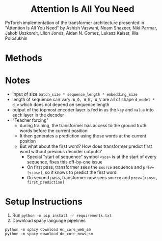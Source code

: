 <h1 align="center">Attention Is All You Need</h1>
PyTorch implementation of the transformer architecture presented in "Attention Is All You Need" 
by Ashish Vaswani, Noam Shazeer, Niki Parmar, Jakob Uszkoreit, Llion Jones, Aidan N. Gomez, 
Lukasz Kaiser, Illia Polosukhin


# Methods


# Notes
- Input of size `batch_size * sequence_length * embedding_size`
- length of sequence can vary: `W_Q, W_K, W_V` are all of shape `d_model * d_v` which does not depend on sequence length
- output of the topmost encoder layer is fed in as the `key` and `value` into each layer in the decoder
- "Teacher forcing"
  - during training, the transformer has access to the ground truth words before the current position
  - It then generates a prediction using those words at the current position
  - But what about the first word? How does transformer predict first word without previous decoder outputs?
    - Special "start of sequence" symbol `<sos>` is at the start of every sequence, fixes this off-by-one issue
    - On first pass, transformer sees the `source` sequence and `prev=[<sos>]`, so it knows to predict the first word
    - On second pass, transformer now sees `source` and `prev=[<sos>, first_prediction]`


# Setup Instructions
1. Run `python -m pip install -r requirements.txt`
2. Download spacy language pipelines
```
python -m spacy download en_core_web_sm
python -m spacy download de_core_news_sm
```
